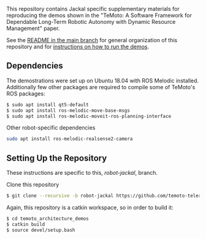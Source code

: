 This repository contains Jackal specific supplementary materials for reproducing the demos shown in the 
"TeMoto: A Software Framework for Dependable Long-Term Robotic Autonomy with Dynamic Resource Management" paper.

See the [README in the main branch](https://github.com/temoto-telerobotics-demos/temoto_architecture_demos)
for general organization of this repository and for [instructions on how to run the demos](https://github.com/temoto-telerobotics-demos/temoto_architecture_demos/tree/master#run-the-demos).

## Dependencies
The demostrations were set up on Ubuntu 18.04 with ROS Melodic installed.
Additionally few other packages are required to compile some of TeMoto's ROS packages:

``` bash
$ sudo apt install qt5-default
$ sudo apt install ros-melodic-move-base-msgs
$ sudo apt install ros-melodic-moveit-ros-planning-interface
```

Other robot-specific dependencies

``` bash
sudo apt install ros-melodic-realsense2-camera
```

## Setting Up the Repository
These instructions are specific to this, *robot-jackal*, branch.

Clone this repository
``` bash
$ git clone --recursive -b robot-jackal https://github.com/temoto-telerobotics-demos/temoto_architecture_demos
```

Again, this repository is a catkin workspace, so in order to build it:
``` bash
$ cd temoto_architecture_demos
$ catkin build
$ source devel/setup.bash
```